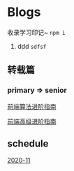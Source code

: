 # Blogs
收录学习印记~ `npm i`
1. ddd `sdfsf`
## 转载篇
### primary => senior

[前端算法进阶指南](https://github.com/sl1673495/blogs/issues/53)

[前端高级进阶指南](https://github.com/sl1673495/blogs/issues/37)

## schedule
[2020-11](https://github.com/huiyiwanan/Blogs/tree/main/schedule/2020-11)
